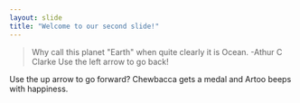 ```yaml
---
layout: slide
title: "Welcome to our second slide!"
---
```

> Why call this planet "Earth" 
> when quite clearly it is Ocean.
-Athur C Clarke
Use the left arrow to go back!

Use the up arrow to go forward?
Chewbacca gets a medal and Artoo beeps with happiness.
